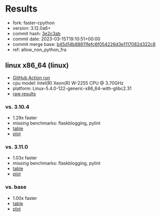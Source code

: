 # Results

- fork: faster-cpython
- version: 3.12.0a6+
- commit hash: [3e2c3ab](https://github.com/faster%2dcpython/cpython/commit/3e2c3ab)
- commit date: 2023-03-15T19:10:51+00:00
- commit merge base: [b45d14b88611fefc6f054226d3e1117082d322c8](https://github.com/faster%2dcpython/cpython/commit/b45d14b88611fefc6f054226d3e1117082d322c8)
- ref: allow_non_python_fra

## linux x86_64 (linux)

- [GitHub Action run](https://github.com/faster-cpython/benchmarking/actions/runs/4436926255)
- cpu model: Intel(R) Xeon(R) W-2255 CPU @ 3.70GHz
- platform: Linux-5.4.0-122-generic-x86_64-with-glibc2.31
- [raw results](bm-20230315-linux-x86_64-faster%252dcpython-allow_non_python_fra-3.12.0a6%2B-3e2c3ab.json)

### vs. 3.10.4

- 1.29x faster
- missing benchmarks: flaskblogging, pylint
- [table](bm-20230315-linux-x86_64-faster%252dcpython-allow_non_python_fra-3.12.0a6%2B-3e2c3ab-vs-3.10.4.md)
- [plot](bm-20230315-linux-x86_64-faster%252dcpython-allow_non_python_fra-3.12.0a6%2B-3e2c3ab-vs-3.10.4.png)

### vs. 3.11.0

- 1.03x faster
- missing benchmarks: flaskblogging, pylint
- [table](bm-20230315-linux-x86_64-faster%252dcpython-allow_non_python_fra-3.12.0a6%2B-3e2c3ab-vs-3.11.0.md)
- [plot](bm-20230315-linux-x86_64-faster%252dcpython-allow_non_python_fra-3.12.0a6%2B-3e2c3ab-vs-3.11.0.png)

### vs. base

- 1.00x faster
- [table](bm-20230315-linux-x86_64-faster%252dcpython-allow_non_python_fra-3.12.0a6%2B-3e2c3ab-vs-base.md)
- [plot](bm-20230315-linux-x86_64-faster%252dcpython-allow_non_python_fra-3.12.0a6%2B-3e2c3ab-vs-base.png)

